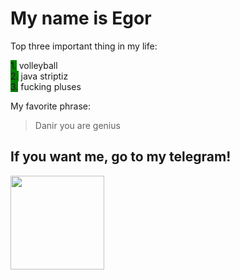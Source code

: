 My name is Egor    
=================
Top three important thing in my life:

<span style="height: 10px; width: 100px; background-color: green">1.</span> volleyball  
<span style="height: 20px; width: 20px; background-color: green">2.</span> java striptiz   
<span style="height: 20px; width: 20px; background-color: green">3.</span> fucking pluses

My favorite phrase:
> Danir you are genius  
## If you want me, go to my telegram!  

<a><img width="150px" height="150px" onClick="(e)=>e.preventDefault()" src="assets\Telegram.svg.webp"/></a>
